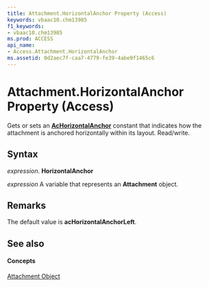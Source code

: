 ```yaml
---
title: Attachment.HorizontalAnchor Property (Access)
keywords: vbaac10.chm13985
f1_keywords:
- vbaac10.chm13985
ms.prod: ACCESS
api_name:
- Access.Attachment.HorizontalAnchor
ms.assetid: 0d2aec7f-caa7-4779-fe39-4abe9f1465c6
---
```



# Attachment.HorizontalAnchor Property (Access)

Gets or sets an  **[AcHorizontalAnchor](achorizontalanchor-enumeration-access.md)** constant that indicates how the attachment is anchored horizontally within its layout. Read/write.


## Syntax

 _expression_. **HorizontalAnchor**

 _expression_ A variable that represents an **Attachment** object.


## Remarks

The default value is  **acHorizontalAnchorLeft**.


## See also


#### Concepts


[Attachment Object](attachment-object-access.md)


